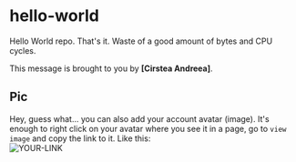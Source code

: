 # hello-world

Hello World repo. That's it. Waste of a good amount of bytes and CPU cycles.

This message is brought to you by **[Cirstea Andreea]**.

## Pic

Hey, guess what... you can also add your account avatar (image). It's enough to right click on your avatar where you see it in a page, go to `view image` and copy the link to it.
Like this:  
![YOUR-LINK](https://avatars2.githubusercontent.com/u/7242607?s=60&v=4)

